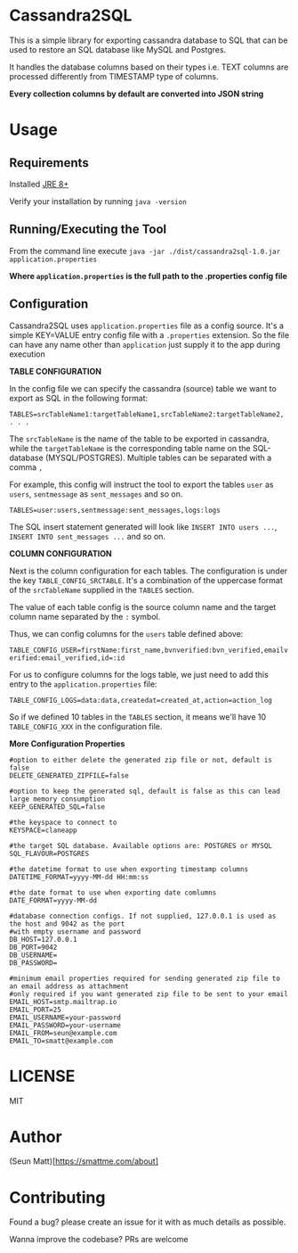 Cassandra2SQL
==============
This is a simple library for exporting cassandra database to SQL that can be used to restore an SQL database like MySQL and Postgres.

It handles the database columns based on their types i.e. TEXT columns are processed differently from TIMESTAMP type of columns.

**Every collection columns by default are converted into JSON string**


Usage
=====

Requirements
------------
Installed [JRE 8+](https://www.oracle.com/technetwork/java/javase/downloads/jre8-downloads-2133155.html)

Verify your installation by running `java -version`  

Running/Executing the Tool
---------------------------
From the command line execute `java -jar ./dist/cassandra2sql-1.0.jar application.properties`

**Where `application.properties` is the full path to the **.properties** config file**

Configuration
--------------
Cassandra2SQL uses `application.properties` file as a config source. It's a simple KEY=VALUE entry config file with a `.properties` extension. So the file can have any name other than `application` just supply it to the app during execution

**TABLE CONFIGURATION**

In the config file we can specify the cassandra (source) table we want to export as SQL in the following format:

`TABLES=srcTableName1:targetTableName1,srcTableName2:targetTableName2, . . .`

The `srcTableName` is the name of the table to be exported in cassandra, while the `targetTableName` is the corresponding
table name on the SQL-database (MYSQL/POSTGRES). Multiple tables can be separated with a comma `,`

For example, this config will instruct the tool to export the tables `user` as `users`, `sentmessage` as `sent_messages` and so on.

 `TABLES=user:users,sentmessage:sent_messages,logs:logs`
 
 The SQL insert statement generated will look like `INSERT INTO users ...`, `INSERT INTO sent_messages ...` and so on.

**COLUMN CONFIGURATION**

Next is the column configuration for each tables. The configuration is under the key `TABLE_CONFIG_SRCTABLE`. It's a combination of the uppercase format of the `srcTableName` supplied in the `TABLES` section. 

The value of each table config is the source column name and the target column name separated by the `:` symbol. 

Thus, we can config columns for the `users` table defined above:

`TABLE_CONFIG_USER=firstName:first_name,bvnverified:bvn_verified,emailverified:email_verified,id=:id`

For us to configure columns for the logs table, we just need to add this entry to the `application.properties` file:

`TABLE_CONFIG_LOGS=data:data,createdat=created_at,action=action_log`

So if we defined 10 tables in the `TABLES` section, it means we'll have 10 `TABLE_CONFIG_XXX` in the configuration file.

**More Configuration Properties**

```properties
#option to either delete the generated zip file or not, default is false
DELETE_GENERATED_ZIPFILE=false

#option to keep the generated sql, default is false as this can lead large memory consumption
KEEP_GENERATED_SQL=false

#the keyspace to connect to
KEYSPACE=claneapp

#the target SQL database. Available options are: POSTGRES or MYSQL
SQL_FLAVOUR=POSTGRES

#the datetime format to use when exporting timestamp columns
DATETIME_FORMAT=yyyy-MM-dd HH:mm:ss

#the date format to use when exporting date comlumns
DATE_FORMAT=yyyy-MM-dd

#database connection configs. If not supplied, 127.0.0.1 is used as the host and 9042 as the port
#with empty username and password
DB_HOST=127.0.0.1
DB_PORT=9042
DB_USERNAME=
DB_PASSWORD=

#minimum email properties required for sending generated zip file to an email address as attachment
#only required if you want generated zip file to be sent to your email
EMAIL_HOST=smtp.mailtrap.io
EMAIL_PORT=25
EMAIL_USERNAME=your-password
EMAIL_PASSWORD=your-username
EMAIL_FROM=seun@example.com
EMAIL_TO=smatt@example.com
```

LICENSE
=======
MIT

Author
======
(Seun Matt)[https://smattme.com/about]

Contributing
=============
Found a bug? please create an issue for it with as much details as possible.

Wanna improve the codebase? PRs are welcome